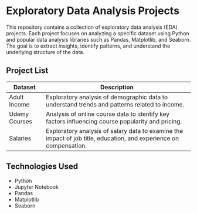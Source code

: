 # Exploratory Data Analysis Projects

This repository contains a collection of exploratory data analysis (EDA) projects. Each project focuses on analyzing a specific dataset using Python and popular data analysis libraries such as Pandas, Matplotlib, and Seaborn. The goal is to extract insights, identify patterns, and understand the underlying structure of the data.

## Project List

| Dataset         | Description                          |
|-----------------|--------------------------------------|
| Adult Income    | Exploratory analysis of demographic data to understand trends and patterns related to income. |
| Udemy Courses   | Analysis of online course data to identify key factors influencing course popularity and pricing. |
| Salaries        | Exploratory analysis of salary data to examine the impact of job title, education, and experience on compensation. |

## Technologies Used

- Python
- Jupyter Notebook
- Pandas
- Matplotlib
- Seaborn
